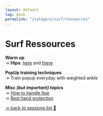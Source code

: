 ```yaml
---
layout: default
tag: book
permalink: "/category/surf/ressources"
---
```


# Surf Ressources

**Warm up** <br>
→ **Hips**: [here](https://www.youtube.com/watch?v=5BJXYk4Bdng&list=PL1yg3CQSIcvGH-DakTsMLBYYev0Y-EDnL&index=34) and [there](https://www.youtube.com/watch?v=vFSHUepEsfk)

**PopUp training techniques**<br>
→ Train popup everyday with weighted ankle

**Misc _(but important)_ topics**<br>
→ [How to handle fear](https://www.youtube.com/watch?v=dHuKcjpX4fY)<br>
→ [Best hand protection](https://www.youtube.com/watch?v=nF4nFOk4u-w)


<a href="/peripherical-brain/2021/10/04/surf.html" class="post-meta">→ back to sessions list 🌊</a>
